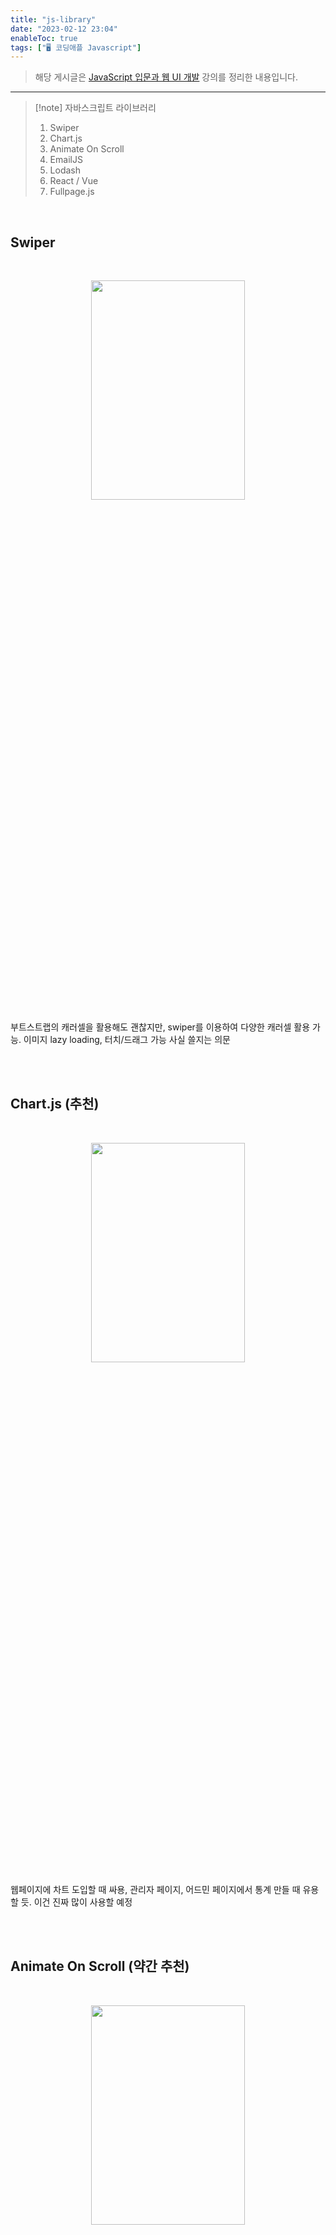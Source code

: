 ```yaml
---
title: "js-library"
date: "2023-02-12 23:04"
enableToc: true
tags: ["🖥️ 코딩애플 Javascript"]
---
```


> 해당 게시글은 <a href='https://codingapple.com/course/javascript-jquery-ui/' target='_blank'>JavaScript 입문과 웹 UI 개발</a> 강의를 정리한 내용입니다.

<hr>

>[!note] 자바스크립트 라이브러리 
> 1. Swiper
> 2. Chart.js
> 3. Animate On Scroll
> 4. EmailJS
> 5. Lodash
> 6. React / Vue
> 7. Fullpage.js

<br>

## Swiper

<br>

<p align="center"><img src="https://i.imgur.com/iNFu8gs.png" height="30%" width="70%"></p>
  
부트스트랩의 캐러셀을 활용해도 괜찮지만, swiper를 이용하여 다양한 캐러셀 활용 가능. 이미지 lazy loading, 터치/드래그 가능 사실 쓸지는 의문

<br><br>

## Chart.js (추천)

<br>

<p align="center"><img src="https://i.imgur.com/NOd285X.png
" height="30%" width="70%"></p>

웹페이지에 차트 도입할 때 싸용, 관리자 페이지, 어드민 페이지에서 통계 만들 때 유용할 듯. 이건 진짜 많이 사용할 예정

<br><br>

## Animate On Scroll (약간 추천)

<br>

<p align="center"><img src="https://i.imgur.com/sRmQK8e.png" height="30%" width="70%"></p>

스크롤 내리면 요소가 등장하는 애니메이션 사용할 때 좋음. <a href='https://github.com/michalsnik/aos' target='_blank'>깃허브 페이지</a>에서 사용법 나와있음. 아래 코드 넣으면 설치 끝

```html
<head>
	<link rel="stylesheet" href="https://unpkg.com/aos@next/dist/aos.css" />
</head>

<body>
	<script src="https://unpkg.com/aos@next/dist/aos.js"></script>
	<script>AOS.init();</script>
</body>
```

<br><br>

## EmailJS
  
<br>

서버로 이메일 전송 하지만, 서버를 빌려서 자바스크립트만으로 이메일 전송 가능하게 해주는 라이브러리. <a href='https://www.emailjs.com/docs/introduction/how-does-emailjs-work/' target='_blank'>링크</a>에서 시키는대로 하면 되지만, 나는 서버 만들거니까 별로 사용 안할듯

<br><br>  

## Lodash

array, object, 문자, 숫자 자료 등을 편하게 다루도록 기본 함수 제공해줌. 근데 안쓸듯

<br><br>

## React, Vue (강력 추천, 따로 공부)

컴포넌트 단위처럼 페이지가 많아서 라우팅 하고 이런거 UI 재활용 자주 해야하고 페이지 새로고침 없이 필요한 부분만 렌더링 하도록 동작하는 방식인 SPA(Single Page Application)을 만들 때 유용한 자바스크립트 라이브러리<br>

자바스크립트 기본부터 제대로 배우고 이용하는 것을 추천

<br><br>

## Fullpage.js

웹페이지를 PPT처럼 만들어줌. 이것도 안쓸 예정